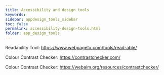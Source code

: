```yaml
---
title: Accessibility and design tools
keywords:
sidebar: appdesign_tools_sidebar
toc: false
permalink: accessibility-design-tools.html
folder: app_design_tools 
---
```


Readability Tool: https://www.webpagefx.com/tools/read-able/

Colour Contrast Checker: https://contrastchecker.com/

Colour Contrast Checker: https://webaim.org/resources/contrastchecker/